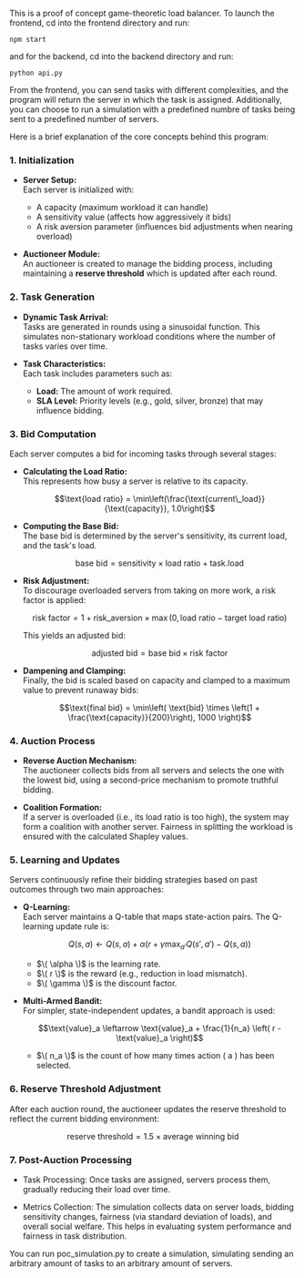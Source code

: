 This is a proof of concept game-theoretic load balancer. To launch the frontend, cd into the frontend directory and run:

```
npm start
```

and for the backend, cd into the backend directory and run:

```
python api.py
```

From the frontend, you can send tasks with different complexities, and the program will return the server in which the task is assigned. Additionally, you can choose to run a simulation with a predefined numbre of tasks being sent to a predefined number of servers.

Here is a brief explanation of the core concepts behind this program:


### 1. Initialization

- **Server Setup:**  
  Each server is initialized with:
  - A capacity (maximum workload it can handle)
  - A sensitivity value (affects how aggressively it bids)
  - A risk aversion parameter (influences bid adjustments when nearing overload)

- **Auctioneer Module:**  
  An auctioneer is created to manage the bidding process, including maintaining a **reserve threshold** which is updated after each round.

### 2. Task Generation

- **Dynamic Task Arrival:**  
  Tasks are generated in rounds using a sinusoidal function. This simulates non-stationary workload conditions where the number of tasks varies over time.
  
- **Task Characteristics:**  
  Each task includes parameters such as:
  - **Load:** The amount of work required.
  - **SLA Level:** Priority levels (e.g., gold, silver, bronze) that may influence bidding.

### 3. Bid Computation

Each server computes a bid for incoming tasks through several stages:

- **Calculating the Load Ratio:**  
  This represents how busy a server is relative to its capacity.  
  ```math
  \text{load ratio} = \min\left(\frac{\text{current\_load}}{\text{capacity}}, 1.0\right)
  ```
  
- **Computing the Base Bid:**  
  The base bid is determined by the server's sensitivity, its current load, and the task's load.  
  ```math
  \text{base bid} = \text{sensitivity} \times \text{load ratio} + \text{task.load}
  ```
  
- **Risk Adjustment:**  
  To discourage overloaded servers from taking on more work, a risk factor is applied:  
  ```math
  \text{risk factor} = 1 + \text{risk\_aversion} \times \max\left(0, \text{load ratio} - \text{target load ratio}\right)
  ```  
  This yields an adjusted bid:
  ```math
  \text{adjusted bid} = \text{base bid} \times \text{risk factor}
  ```
  
- **Dampening and Clamping:**  
  Finally, the bid is scaled based on capacity and clamped to a maximum value to prevent runaway bids:
  ```math
  \text{final bid} = \min\left( \text{bid} \times \left(1 + \frac{\text{capacity}}{200}\right), 1000 \right)
  ```

### 4. Auction Process

- **Reverse Auction Mechanism:**  
  The auctioneer collects bids from all servers and selects the one with the lowest bid, using a second-price mechanism to promote truthful bidding.
  
- **Coalition Formation:**  
  If a server is overloaded (i.e., its load ratio is too high), the system may form a coalition with another server. Fairness in splitting the workload is ensured with the calculated Shapley values.

### 5. Learning and Updates

Servers continuously refine their bidding strategies based on past outcomes through two main approaches:

- **Q-Learning:**  
  Each server maintains a Q-table that maps state-action pairs. The Q-learning update rule is:
  ```math
  Q(s, a) \leftarrow Q(s, a) + \alpha \left( r + \gamma \max_{a'} Q(s', a') - Q(s, a) \right)
  ```
  - $\( \alpha \)$ is the learning rate.
  - $\( r \)$ is the reward (e.g., reduction in load mismatch).
  - $\( \gamma \)$ is the discount factor.
  
- **Multi-Armed Bandit:**  
  For simpler, state-independent updates, a bandit approach is used:
  
  ```math
  \text{value}_a \leftarrow \text{value}_a + \frac{1}{n_a} \left( r - \text{value}_a \right)
  ```
  - $\( n_a \)$ is the count of how many times action \( a \) has been selected.

### 6. Reserve Threshold Adjustment

After each auction round, the auctioneer updates the reserve threshold to reflect the current bidding environment:
```math
\text{reserve threshold} = 1.5 \times \text{average winning bid}
```

### 7. Post-Auction Processing

- Task Processing: 
  Once tasks are assigned, servers process them, gradually reducing their load over time.
  
- Metrics Collection: 
  The simulation collects data on server loads, bidding sensitivity changes, fairness (via standard deviation of loads), and overall social welfare. This helps in evaluating system performance and fairness in task distribution.


You can run poc_simulation.py to create a simulation, simulating sending an arbitrary amount of tasks to an arbitrary amount of servers.
